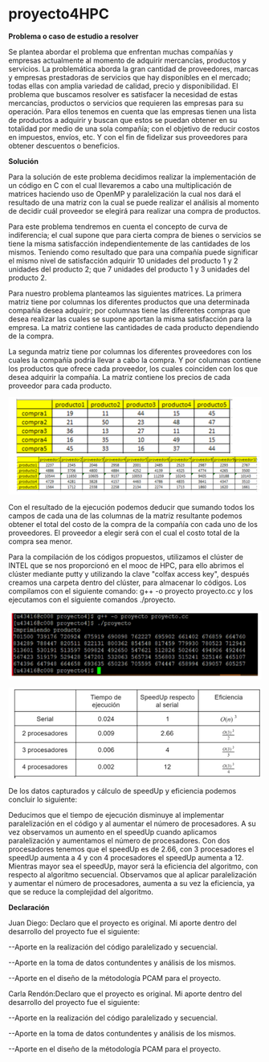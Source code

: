# proyecto4HPC






**Problema o caso de estudio a resolver**

Se plantea abordar el problema que enfrentan muchas compañías y empresas actualmente al momento de adquirir mercancías, 
productos y servicios. La problemática aborda la gran cantidad de proveedores, marcas y empresas prestadoras de servicios que hay 
disponibles en el mercado; todas ellas con amplia variedad de calidad, precio y disponibilidad.
El problema que buscamos resolver es satisfacer la necesidad de estas mercancías, productos o servicios que requieren las empresas
para su operación. Para ellos tenemos en cuenta que las empresas tienen una lista de productos a adquirir y buscan que estos se 
puedan obtener en su totalidad por medio de una sola compañía; con el objetivo de reducir costos en impuestos, envíos, etc. 
Y con el fin de fidelizar sus proveedores para obtener descuentos o beneficios.

**Solución**

Para la solución de este problema decidimos realizar la implementación de un código en C con el cual llevaremos a cabo una multiplicación
de matrices haciendo uso de OpenMP y paralelización la cual nos dará el resultado de una matriz con la cual se puede realizar el análisis
al momento de decidir cuál proveedor se elegirá para realizar una compra de productos. 

Para este problema tendremos en cuenta el concepto de curva de indiferencia; el cual supone que para cierta compra de bienes o servicios
se tiene la misma satisfacción independientemente de las cantidades de los mismos. Teniendo como resultado que para una compañía puede
significar el mismo nivel de satisfacción adquirir 10 unidades del producto 1 y 2 unidades del producto 2; que 7 unidades del producto 1
y 3 unidades del producto 2.

Para nuestro problema planteamos las siguientes matrices. La primera matriz tiene por columnas los diferentes productos que una
determinada compañía desea adquirir; por columnas tiene las diferentes compras que desea realizar las cuales se supone aportan la misma
satisfacción para la empresa. La matriz contiene las cantidades de cada producto dependiendo de la compra.

La segunda matriz tiene por columnas los diferentes proveedores con los cuales la compañía podría llevar a cabo la compra. Y por columnas
contiene los productos que ofrece cada proveedor, los cuales coinciden con los que desea adquirir la compañía. La matriz contiene los
precios de cada proveedor para cada producto.

![alt text](https://github.com/carlashawol/proyecto4HPC/blob/master/Captura%20de%20pantalla%20(597).png)

Con el resultado de la ejecución podemos deducir que sumando todos los campos de cada una de las columnas de la matriz resultante podemos obtener el total del costo de la compra de la compañía con cada uno de los proveedores. El proveedor a elegir será con el cual el costo total de la compra sea menor.

Para la compilación de los códigos propuestos, utilizamos el clúster de INTEL que se nos proporcionó en el mooc de HPC, para ello abrimos el clúster mediante putty y utilizando la clave "colfax access key", después creamos una carpeta dentro del clúster, para almacenar lo códigos. Los compilamos con el siguiente comando: g++ -o proyecto proyecto.cc y los ejecutamos con el siguiente comandos ./proyecto.

![alt text](https://github.com/carlashawol/proyecto4HPC/blob/master/Captura%20de%20pantalla%20(598).png)

![alt text](https://github.com/carlashawol/proyecto4HPC/blob/master/Captura%20de%20pantalla%20(596).png)

De los datos capturados y cálculo de speedUp y eficiencia podemos concluir lo siguiente:

Deducimos que el tiempo de ejecución disminuye al implementar paralelización en el código y al aumentar el número de procesadores.
A su vez observamos un aumento en el speedUp cuando aplicamos paralelización y aumentamos el número de procesadores. Con dos procesadores tenemos que el speedUp es de 2.66, con 3 procesadores el speedUp aumenta a 4 y con 4 procesadores el speedUp aumenta a 12. Mientras mayor sea el speedUp, mayor será la eficiencia del algoritmo, con respecto al algoritmo secuencial.
Observamos que al aplicar paralelización y aumentar el número de procesadores, aumenta a su vez la eficiencia, ya que se reduce la complejidad del algoritmo.


**Declaración**

Juan Diego: Declaro que el proyecto es original. Mi aporte dentro del desarrollo del proyecto fue el siguiente:

--Aporte en la realización del código paralelizado y secuencial.

--Aporte en la toma de datos contundentes y análisis de los mismos.

--Aporte en el diseño de la métodología PCAM para el proyecto.

Carla Rendón:Declaro que el proyecto es original. Mi aporte dentro del desarrollo del proyecto fue el siguiente:

--Aporte en la realización del código paralelizado y secuencial.

--Aporte en la toma de datos contundentes y análisis de los mismos.

--Aporte en el diseño de la métodología PCAM para el proyecto.
